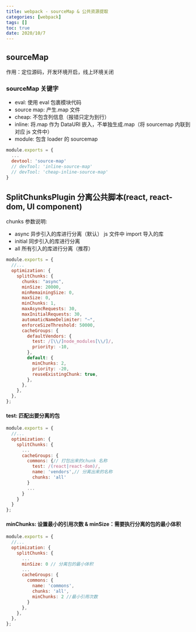 ```yaml
---
title: webpack - sourceMap & 公共资源提取
categories: [webpack]
tags: []
toc: true
date: 2020/10/7
---
```


## sourceMap

作用：定位源码，开发环境开启，线上环境关闭

### sourceMap 关键字

- eval: 使用 eval 包裹模块代码
- source map: 产生.map 文件
- cheap: 不包含列信息（报错只定为到行）
- inline: 将.map 作为 DataURI 嵌入，不单独生成.map（将 sourcemap 内联到对应 js 文件中）
- module: 包含 loader 的 sourcemap

```js
module.exports = {
  ...
  devtool: 'source-map'
  // devTool: 'inline-source-map'
  // devTool: 'cheap-inline-source-map'
}
```

## SplitChunksPlugin 分离公共脚本(react, react-dom, UI component)

chunks 参数说明:

- async 异步引入的库进行分离（默认）
  js 文件中 import 导入的库
- initial 同步引入的库进行分离
- all 所有引入的库进行分离（推荐）

```js
module.exports = {
  //...
  optimization: {
    splitChunks: {
      chunks: "async",
      minSize: 20000,
      minRemainingSize: 0,
      maxSize: 0,
      minChunks: 1,
      maxAsyncRequests: 30,
      maxInitialRequests: 30,
      automaticNameDelimiter: "~",
      enforceSizeThreshold: 50000,
      cacheGroups: {
        defaultVendors: {
          test: /[\\/]node_modules[\\/]/,
          priority: -10,
        },
        default: {
          minChunks: 2,
          priority: -20,
          reuseExistingChunk: true,
        },
      },
    },
  },
};
```

#### test: 匹配出要分离的包

```js
module.exports = {
  //...
  optimization: {
    splitChunks: {
      ...
      cacheGroups: {
        commons: {// 打包出来的chunk 名称
          test: /(react|react-dom)/,
          name: 'vendors',// 分离出来的名称
          chunks: 'all'
        }
        ...
      }
    }
  }
};
```

#### minChunks: 设置最小的引用次数 & minSize：需要执行分离的包的最小体积

```js
module.exports = {
  //...
  optimization: {
    splitChunks: {
      ...
      minSize: 0 // 分离包的最小体积
      ...
      cacheGroups: {
        commons: {
          name: 'commons',
          chunks: 'all',
          minChunks: 2 //最小引用次数
        }
      },
    },
  },
};
```
